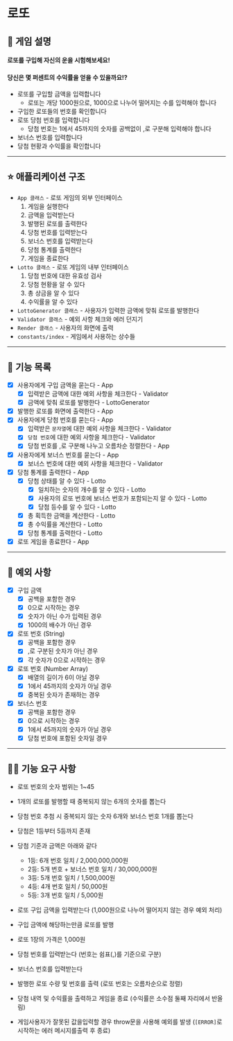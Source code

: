 # 로또

## 🎲 게임 설명

#### 로또를 구입해 자신의 운을 시험해보세요!

#### 당신은 몇 퍼센트의 수익률을 얻을 수 있을까요!?

- 로또를 구입할 금액을 입력합니다
  - 로또는 개당 1000원으로, 1000으로 나누어 떨어지는 수를 입력해야 합니다
- 구입한 로또들의 번호를 확인합니다
- 로또 당첨 번호를 입력합니다
  - 당첨 번호는 1에서 45까지의 숫자를 공백없이 ,로 구분해 입력해야 합니다
- 보너스 번호를 입력합니다
- 당첨 현황과 수익률을 확인합니다

---

## ⭐️ 애플리케이션 구조

- `App 클래스` - 로또 게임의 외부 인터페이스
  1. 게임을 실행한다
  2. 금액을 입력받는다
  3. 발행된 로또를 출력한다
  4. 당첨 번호를 입력받는다
  5. 보너스 번호를 입력받는다
  6. 당첨 통계를 출력한다
  7. 게임을 종료한다
- `Lotto 클래스` - 로또 게임의 내부 인터페이스
  1. 당첨 번호에 대한 유효성 검사
  2. 당첨 현황을 알 수 있다
  3. 총 상금을 알 수 있다
  4. 수익률을 알 수 있다
- `LottoGenerator 클래스` - 사용자가 입력한 금액에 맞춰 로또를 발행한다
- `Validator 클래스` - 예외 사항 체크와 에러 던지기
- `Render 클래스` - 사용자의 화면에 출력
- `constants/index` - 게임에서 사용하는 상수들

---

## 📝 기능 목록

- [x] 사용자에게 구입 금액을 묻는다 - App
  - [x] 입력받은 금액에 대한 예외 사항을 체크한다 - Validator
  - [x] 금액에 맞춰 로또를 발행한다 - LottoGenerator
- [x] 발행한 로또를 화면에 출력한다 - App
- [x] 사용자에게 당첨 번호를 묻는다 - App
  - [x] 입력받은 `문자열`에 대한 예외 사항을 체크한다 - Validator
  - [x] `당첨 번호`에 대한 예외 사항을 체크한다 - Validator
  - [x] 당첨 번호를 ,로 구분해 나누고 오름차순 정렬한다 - App
- [x] 사용자에게 보너스 번호를 묻는다 - App
  - [x] 보너스 번호에 대한 예외 사항을 체크한다 - Validator
- [x] 당첨 통계를 출력한다 - App
  - [x] 당첨 상태를 알 수 있다 - Lotto
    - [x] 일치하는 숫자의 개수를 알 수 있다 - Lotto
    - [x] 사용자의 로또 번호에 보너스 번호가 포함되는지 알 수 있다 - Lotto
    - [x] 당첨 등수를 알 수 있다 - Lotto
  - [x] 총 획득한 금액을 계산한다 - Lotto
  - [x] 총 수익률을 계산한다 - Lotto
  - [x] 당첨 통계를 출력한다 - Lotto
- [x] 로또 게임을 종료한다 - App

---

## 🚫 예외 사항

- [x] 구입 금액
  - [x] 공백을 포함한 경우
  - [x] 0으로 시작하는 경우
  - [x] 숫자가 아닌 수가 입력된 경우
  - [x] 1000의 배수가 아닌 경우
- [x] 로또 번호 (String)
  - [x] 공백을 포함한 경우
  - [x] ,로 구분된 숫자가 아닌 경우
  - [x] 각 숫자가 0으로 시작하는 경우
- [x] 로또 번호 (Number Array)
  - [x] 배열의 길이가 6이 아닐 경우
  - [x] 1에서 45까지의 숫자가 아닐 경우
  - [x] 중복된 숫자가 존재하는 경우
- [x] 보너스 번호
  - [x] 공백을 포함한 경우
  - [x] 0으로 시작하는 경우
  - [x] 1에서 45까지의 숫자가 아닐 경우
  - [x] 당첨 번호에 포함된 숫자일 경우

---

## 👌🏻 기능 요구 사항

- 로또 번호의 숫자 범위는 1~45
- 1개의 로또를 발행할 때 중복되지 않는 6개의 숫자를 뽑는다
- 당첨 번호 추첨 시 중복되지 않는 숫자 6개와 보너스 번호 1개를 뽑는다
- 당첨은 1등부터 5등까지 존재
- 당첨 기준과 금액은 아래와 같다

  - 1등: 6개 번호 일치 / 2,000,000,000원
  - 2등: 5개 번호 + 보너스 번호 일치 / 30,000,000원
  - 3등: 5개 번호 일치 / 1,500,000원
  - 4등: 4개 번호 일치 / 50,000원
  - 5등: 3개 번호 일치 / 5,000원

- 로또 구입 금액을 입력받는다 (1,000원으로 나누어 떨어지지 않는 경우 예외 처리)
- 구입 금액에 해당하는만큼 로또를 발행
- 로또 1장의 가격은 1,000원
- 당첨 번호를 입력받는다 (번호는 쉼표(,)를 기준으로 구분)
- 보너스 번호를 입력받는다
- 발행한 로또 수량 및 번호를 출력 (로또 번호는 오름차순으로 정렬)
- 당첨 내역 및 수익률을 출력하고 게임을 종료 (수익률은 소수점 둘째 자리에서 반올
  림)
- 게임사용자가 잘못된 값을입력할 경우 throw문을 사용해 예외를 발생 (`[ERROR]`로
  시작하는 에러 메시지를출력 후 종료)
